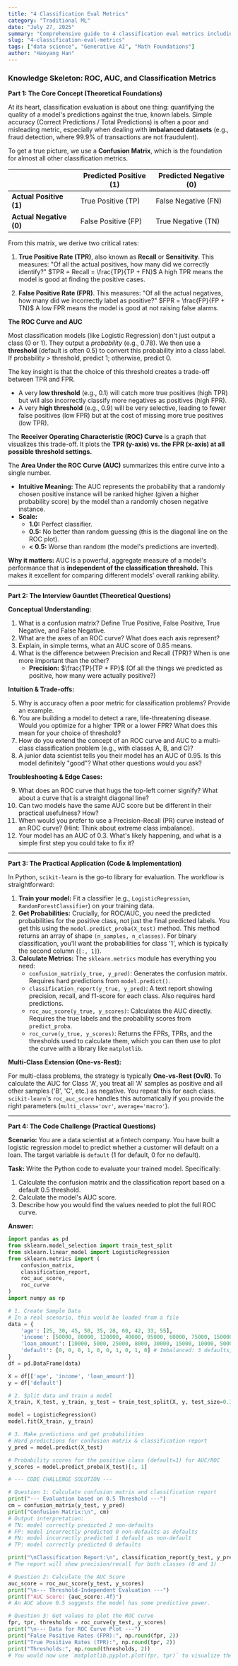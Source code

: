 ```yaml
---
title: "4 Classification Eval Metrics"
category: "Traditional ML"
date: "July 27, 2025"
summary: "Comprehensive guide to 4 classification eval metrics including mathematical foundations, statistical theory, and practical applications in data science."
slug: "4-classification-eval-metrics"
tags: ["data science", "Generative AI", "Math Foundations"]
author: "Haoyang Han"
---
```


### **Knowledge Skeleton: ROC, AUC, and Classification Metrics**

**Part 1: The Core Concept (Theoretical Foundations)**

At its heart, classification evaluation is about one thing: quantifying the quality of a model's predictions against the true, known labels. Simple accuracy (Correct Predictions / Total Predictions) is often a poor and misleading metric, especially when dealing with **imbalanced datasets** (e.g., fraud detection, where 99.9% of transactions are not fraudulent).

To get a true picture, we use a **Confusion Matrix**, which is the foundation for almost all other classification metrics.

|                    | **Predicted Positive (1)** | **Predicted Negative (0)** |
| ------------------ | -------------------------- | -------------------------- |
| **Actual Positive (1)** | True Positive (TP)         | False Negative (FN)        |
| **Actual Negative (0)** | False Positive (FP)        | True Negative (TN)         |

From this matrix, we derive two critical rates:

1.  **True Positive Rate (TPR)**, also known as **Recall** or **Sensitivity**. This measures: "Of all the actual positives, how many did we correctly identify?"
    $TPR = Recall = \frac{TP}{TP + FN}$
    A high TPR means the model is good at finding the positive cases.

2.  **False Positive Rate (FPR)**. This measures: "Of all the actual negatives, how many did we incorrectly label as positive?"
    $FPR = \frac{FP}{FP + TN}$
    A low FPR means the model is good at not raising false alarms.

**The ROC Curve and AUC**

Most classification models (like Logistic Regression) don't just output a class (0 or 1). They output a *probability* (e.g., 0.78). We then use a **threshold** (default is often 0.5) to convert this probability into a class label. If probability > threshold, predict 1; otherwise, predict 0.

The key insight is that the choice of this threshold creates a trade-off between TPR and FPR.
*   A very **low threshold** (e.g., 0.1) will catch more true positives (high TPR) but will also incorrectly classify more negatives as positives (high FPR).
*   A very **high threshold** (e.g., 0.9) will be very selective, leading to fewer false positives (low FPR) but at the cost of missing more true positives (low TPR).

The **Receiver Operating Characteristic (ROC) Curve** is a graph that visualizes this trade-off. It plots the **TPR (y-axis) vs. the FPR (x-axis) at all possible threshold settings.**

The **Area Under the ROC Curve (AUC)** summarizes this entire curve into a single number.
*   **Intuitive Meaning:** The AUC represents the probability that a randomly chosen positive instance will be ranked higher (given a higher probability score) by the model than a randomly chosen negative instance.
*   **Scale:**
    *   **1.0:** Perfect classifier.
    *   **0.5:** No better than random guessing (this is the diagonal line on the ROC plot).
    *   **< 0.5:** Worse than random (the model's predictions are inverted).

**Why it matters:** AUC is a powerful, aggregate measure of a model's performance that is **independent of the classification threshold.** This makes it excellent for comparing different models' overall ranking ability.

---

**Part 2: The Interview Gauntlet (Theoretical Questions)**

**Conceptual Understanding:**

1.  What is a confusion matrix? Define True Positive, False Positive, True Negative, and False Negative.
2.  What are the axes of an ROC curve? What does each axis represent?
3.  Explain, in simple terms, what an AUC score of 0.85 means.
4.  What is the difference between Precision and Recall (TPR)? When is one more important than the other?
    *   **Precision:** $\frac{TP}{TP + FP}$ (Of all the things we predicted as positive, how many were actually positive?)

**Intuition & Trade-offs:**

5.  Why is accuracy often a poor metric for classification problems? Provide an example.
6.  You are building a model to detect a rare, life-threatening disease. Would you optimize for a higher TPR or a lower FPR? What does this mean for your choice of threshold?
7.  How do you extend the concept of an ROC curve and AUC to a multi-class classification problem (e.g., with classes A, B, and C)?
8.  A junior data scientist tells you their model has an AUC of 0.95. Is this model definitely "good"? What other questions would you ask?

**Troubleshooting & Edge Cases:**

9.  What does an ROC curve that hugs the top-left corner signify? What about a curve that is a straight diagonal line?
10. Can two models have the same AUC score but be different in their practical usefulness? How?
11. When would you prefer to use a Precision-Recall (PR) curve instead of an ROC curve? (Hint: Think about extreme class imbalance).
12. Your model has an AUC of 0.3. What's likely happening, and what is a simple first step you could take to fix it?

---

**Part 3: The Practical Application (Code & Implementation)**

In Python, `scikit-learn` is the go-to library for evaluation. The workflow is straightforward:

1.  **Train your model:** Fit a classifier (e.g., `LogisticRegression`, `RandomForestClassifier`) on your training data.
2.  **Get Probabilities:** Crucially, for ROC/AUC, you need the predicted probabilities for the positive class, not just the final predicted labels. You get this using the `model.predict_proba(X_test)` method. This method returns an array of shape `(n_samples, n_classes)`. For binary classification, you'll want the probabilities for class '1', which is typically the second column (`[:, 1]`).
3.  **Calculate Metrics:** The `sklearn.metrics` module has everything you need:
    *   `confusion_matrix(y_true, y_pred)`: Generates the confusion matrix. Requires hard predictions from `model.predict()`.
    *   `classification_report(y_true, y_pred)`: A text report showing precision, recall, and f1-score for each class. Also requires hard predictions.
    *   `roc_auc_score(y_true, y_scores)`: Calculates the AUC directly. Requires the true labels and the probability scores from `predict_proba`.
    *   `roc_curve(y_true, y_scores)`: Returns the FPRs, TPRs, and the thresholds used to calculate them, which you can then use to plot the curve with a library like `matplotlib`.

**Multi-Class Extension (One-vs-Rest):**

For multi-class problems, the strategy is typically **One-vs-Rest (OvR)**. To calculate the AUC for Class 'A', you treat all 'A' samples as positive and all other samples ('B', 'C', etc.) as negative. You repeat this for each class. `scikit-learn`'s `roc_auc_score` handles this automatically if you provide the right parameters (`multi_class='ovr'`, `average='macro'`).

---

**Part 4: The Code Challenge (Practical Questions)**

**Scenario:** You are a data scientist at a fintech company. You have built a logistic regression model to predict whether a customer will default on a loan. The target variable is `default` (1 for default, 0 for no default).

**Task:** Write the Python code to evaluate your trained model. Specifically:
1.  Calculate the confusion matrix and the classification report based on a default 0.5 threshold.
2.  Calculate the model's AUC score.
3.  Describe how you would find the values needed to plot the full ROC curve.

**Answer:**

```python
import pandas as pd
from sklearn.model_selection import train_test_split
from sklearn.linear_model import LogisticRegression
from sklearn.metrics import (
    confusion_matrix,
    classification_report,
    roc_auc_score,
    roc_curve
)
import numpy as np

# 1. Create Sample Data
# In a real scenario, this would be loaded from a file
data = {
    'age': [25, 30, 45, 50, 35, 28, 60, 42, 33, 55],
    'income': [50000, 80000, 120000, 40000, 95000, 60000, 75000, 150000, 45000, 85000],
    'loan_amount': [10000, 5000, 25000, 8000, 30000, 15000, 10000, 50000, 5000, 20000],
    'default': [0, 0, 0, 1, 0, 0, 1, 0, 1, 0] # Imbalanced: 3 defaults, 7 non-defaults
}
df = pd.DataFrame(data)

X = df[['age', 'income', 'loan_amount']]
y = df['default']

# 2. Split data and train a model
X_train, X_test, y_train, y_test = train_test_split(X, y, test_size=0.3, random_state=42, stratify=y)

model = LogisticRegression()
model.fit(X_train, y_train)

# 3. Make predictions and get probabilities
# Hard predictions for confusion matrix & classification report
y_pred = model.predict(X_test)

# Probability scores for the positive class (default=1) for AUC/ROC
y_scores = model.predict_proba(X_test)[:, 1]

# --- CODE CHALLENGE SOLUTION ---

# Question 1: Calculate confusion matrix and classification report
print("--- Evaluation based on 0.5 Threshold ---")
cm = confusion_matrix(y_test, y_pred)
print("Confusion Matrix:\n", cm)
# Output interpretation:
# TN: model correctly predicted 2 non-defaults
# FP: model incorrectly predicted 0 non-defaults as defaults
# FN: model incorrectly predicted 1 default as non-default
# TP: model correctly predicted 0 defaults

print("\nClassification Report:\n", classification_report(y_test, y_pred, zero_division=0))
# The report will show precision/recall for both classes (0 and 1)

# Question 2: Calculate the AUC Score
auc_score = roc_auc_score(y_test, y_scores)
print("\n--- Threshold-Independent Evaluation ---")
print(f"AUC Score: {auc_score:.4f}")
# An AUC above 0.5 suggests the model has some predictive power.

# Question 3: Get values to plot the ROC curve
fpr, tpr, thresholds = roc_curve(y_test, y_scores)
print("\n--- Data for ROC Curve Plot ---")
print("False Positive Rates (FPR):", np.round(fpr, 2))
print("True Positive Rates (TPR):", np.round(tpr, 2))
print("Thresholds:", np.round(thresholds, 2))
# You would now use `matplotlib.pyplot.plot(fpr, tpr)` to visualize the curve.
```